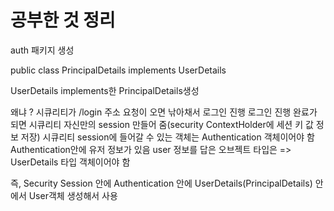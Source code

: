 # 공부한 것 정리
auth 패키지 생성 

public class PrincipalDetails implements UserDetails

UserDetails implements한 PrincipalDetails생성 

왜냐 ? 시큐리티가 /login 주소 요청이 오면 낚아채서 로그인 진행
로그인 진행 완료가 되면 시큐리티 자신만의 session 만들어 줌(security ContextHolder에 세션 키 값 정보 저장)
 시큐리티 session에 들어갈 수 있는 객체는 Authentication 객체이어야 함
Authentication안에 유저 정보가 있음
user 정보를 답은 오브젝트 타입은 => UserDetails 타입 객체이어야 함

즉, Security Session 안에 Authentication 안에 UserDetails(PrincipalDetails) 안에서 User객체 생성해서 사용
